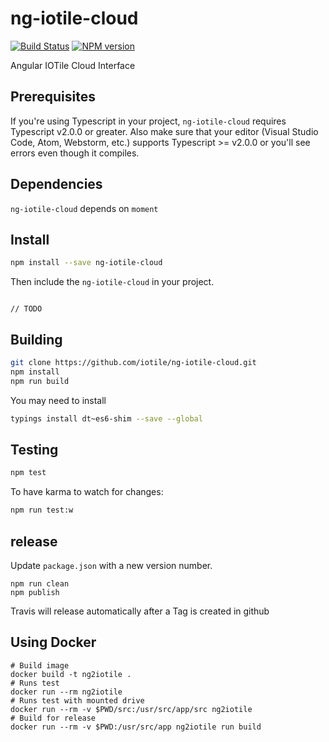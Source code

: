 # ng-iotile-cloud
[![Build Status](https://travis-ci.org/iotile/ng-iotile-cloud.svg?branch=master)](https://travis-ci.org/iotile/ng-iotile-cloud)
[![NPM version](https://img.shields.io/npm/v/ng-iotile-cloud.svg)](https://www.npmjs.com/package/ng-iotile-cloud)

Angular IOTile Cloud Interface


## Prerequisites

If you're using Typescript in your project, `ng-iotile-cloud` requires Typescript v2.0.0 or greater. Also make sure that your editor (Visual Studio Code, Atom, Webstorm, etc.) supports Typescript >= v2.0.0 or you'll see errors even though it compiles.

## Dependencies

`ng-iotile-cloud` depends on `moment`

## Install

```bash
npm install --save ng-iotile-cloud
```

Then include the `ng-iotile-cloud` in your project.

```Angular2

// TODO

```


## Building

```bash
git clone https://github.com/iotile/ng-iotile-cloud.git
npm install
npm run build
```

You may need to install

```bash
typings install dt~es6-shim --save --global
```

## Testing

```bash
npm test
```

To have karma to watch for changes:
```bash
npm run test:w
```

## release

Update `package.json` with a new version number.

```
npm run clean
npm publish
```

Travis will release automatically after a Tag is created in github

## Using Docker

```
# Build image
docker build -t ng2iotile .
# Runs test
docker run --rm ng2iotile
# Runs test with mounted drive
docker run --rm -v $PWD/src:/usr/src/app/src ng2iotile
# Build for release
docker run --rm -v $PWD:/usr/src/app ng2iotile run build
```
